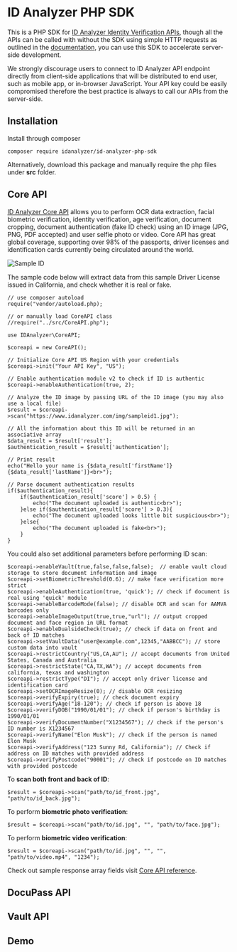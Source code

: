 
# ID Analyzer PHP SDK
This is a PHP SDK for [ID Analyzer Identity Verification APIs](https://www.idanalyzer.com), though all the APIs can be called with without the SDK using simple HTTP requests as outlined in the [documentation](https://developer.idanalyzer.com), you can use this SDK to accelerate server-side development.

We strongly discourage users to connect to ID Analyzer API endpoint directly  from client-side applications that will be distributed to end user, such as mobile app, or in-browser JavaScript. Your API key could be easily compromised therefore the best practice is always to call our APIs from the server-side.

## Installation
Install through composer

    composer require idanalyzer/id-analyzer-php-sdk
Alternatively, download this package and manually require the php files under **src** folder.

## Core API
[ID Analyzer Core API](https://www.idanalyzer.com/products/id-analyzer-core-api.html) allows you to perform OCR data extraction, facial biometric verification, identity verification, age verification, document cropping, document authentication (fake ID check) using an ID image (JPG, PNG, PDF accepted) and user selfie photo or video. Core API has great global coverage, supporting over 98% of the passports, driver licenses and identification cards currently being circulated around the world.

![Sample ID](https://www.idanalyzer.com/img/sampleid1.jpg)

The sample code below will extract data from this sample Driver License issued in California, and check whether it is real or fake.

    // use composer autoload
    require("vendor/autoload.php);
	
	// or manually load CoreAPI class
	//require("../src/CoreAPI.php");  
  
	use IDAnalyzer\CoreAPI; 

    $coreapi = new CoreAPI();  
      
    // Initialize Core API US Region with your credentials  
    $coreapi->init("Your API Key", "US"); 
    
    // Enable authentication module v2 to check if ID is authentic
    $coreapi->enableAuthentication(true, 2);
	
	// Analyze the ID image by passing URL of the ID image (you may also use a local file)
    $result = $coreapi->scan("https://www.idanalyzer.com/img/sampleid1.jpg");
    
    // All the information about this ID will be returned in an associative array
	$data_result = $result['result'];   
	$authentication_result = $result['authentication'];  

    // Print result
    echo("Hello your name is {$data_result['firstName']} {$data_result['lastName']}<br>");
	
	// Parse document authentication results  
	if($authentication_result){  
		if($authentication_result['score'] > 0.5) {  
			echo("The document uploaded is authentic<br>");  
		}else if($authentication_result['score'] > 0.3){  
			echo("The document uploaded looks little bit suspicious<br>");  
		}else{  
			echo("The document uploaded is fake<br>");  
		}
	}
You could also set additional parameters before performing ID scan:
	
    
	$coreapi->enableVault(true,false,false,false);  // enable vault cloud storage to store document information and image
	$coreapi->setBiometricThreshold(0.6); // make face verification more strict  
	$coreapi->enableAuthentication(true, 'quick'); // check if document is real using 'quick' module  
	$coreapi->enableBarcodeMode(false); // disable OCR and scan for AAMVA barcodes only  
	$coreapi->enableImageOutput(true,true,"url"); // output cropped document and face region in URL format  
	$coreapi->enableDualsideCheck(true); // check if data on front and back of ID matches  
	$coreapi->setVaultData("user@example.com",12345,"AABBCC"); // store custom data into vault  
	$coreapi->restrictCountry("US,CA,AU"); // accept documents from United States, Canada and Australia  
	$coreapi->restrictState("CA,TX,WA"); // accept documents from california, texas and washington  
	$coreapi->restrictType("DI"); // accept only driver license and identification card  
	$coreapi->setOCRImageResize(0); // disable OCR resizing  
	$coreapi->verifyExpiry(true); // check document expiry  
	$coreapi->verifyAge("18-120"); // check if person is above 18  
	$coreapi->verifyDOB("1990/01/01"); // check if person's birthday is 1990/01/01  
	$coreapi->verifyDocumentNumber("X1234567"); // check if the person's ID number is X1234567  
	$coreapi->verifyName("Elon Musk"); // check if the person is named Elon Musk  
	$coreapi->verifyAddress("123 Sunny Rd, California"); // Check if address on ID matches with provided address  
	$coreapi->verifyPostcode("90001"); // check if postcode on ID matches with provided postcode

To **scan both front and back of ID**:

	$result = $coreapi->scan("path/to/id_front.jpg", "path/to/id_back.jpg");
To perform **biometric photo verification**:

	$result = $coreapi->scan("path/to/id.jpg", "", "path/to/face.jpg");
To perform **biometric video verification**:

	$result = $coreapi->scan("path/to/id.jpg", "", "", "path/to/video.mp4", "1234");
Check out sample response array fields visit [Core API reference](https://developer.idanalyzer.com/coreapi.html##readingresponse).

## DocuPass API


## Vault API

## Demo
